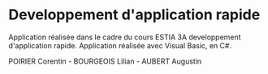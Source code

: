 # Developpement d'application rapide
Application réalisée dans le cadre du cours ESTIA 3A developpement d'application rapide.
Application réalisée avec Visual Basic, en C#. 

POIRIER Corentin - BOURGEOIS Lilian - AUBERT Augustin
